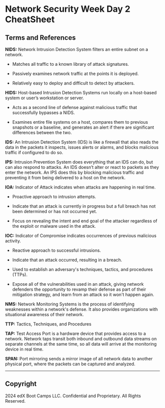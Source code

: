# Network Security Week  Day 2 CheatSheet

## Terms and References

**NIDS:**	Network Intrusion Detection System filters an entire subnet on a network.

   - Matches all traffic to a known library of attack signatures.

   - Passively examines network traffic at the points it is deployed.

   - Relatively easy to deploy and difficult to detect by attackers.

**HIDS:**	Host-based Intrusion Detection Systems run locally on a host-based system or user’s workstation or server.

   - Acts as a second line of defense against malicious traffic that successfully bypasses a NIDS.

   - Examines entire file systems on a host, compares them to previous snapshots or a baseline, and generates an alert if there are significant differences between the two.

**IDS:**	An Intrusion Detection System (IDS) is like a firewall that also reads the data in the packets it inspects, issues alerts or alarms, and blocks malicious traffic if configured to do so.

**IPS:**	Intrusion Prevention System does everything that an IDS can do, but can also respond to attacks. An IDS doesn’t alter or react to packets as they enter the network. An IPS does this by blocking malicious traffic and preventing it from being delivered to a host on the network.

**IOA:**	Indicator of Attack indicates when attacks are happening in real time.

   - Proactive approach to intrusion attempts.

   - Indicate that an attack is currently in progress but a full breach has not been determined or has not occurred yet.

   - Focus on revealing the intent and end goal of the attacker regardless of the exploit or malware used in the attack.

**IOC:**	Indicator of Compromise indicates occurrences of previous malicious activity. 

   - Reactive approach to successful intrusions.

   - Indicate that an attack occurred, resulting in a breach.

   - Used to establish an adversary's techniques, tactics, and procedures (TTPs).

   - Expose all of the vulnerabilities used in an attack, giving network defenders the opportunity to revamp their defense as part of their mitigation strategy, and learn from an attack so it won't happen again.

**NMS:**    Network Monitoring Systems is the process of identifying weaknesses within a network's defense. It also provides organizations with situational awareness of their network.

**TTP:**	Tactics, Techniques, and Procedures

**TAP:**	Test Access Port is a hardware device that provides access to a network. Network taps transit both inbound and outbound data streams on separate channels at the same time, so all data will arrive at the monitoring device in real time.

**SPAN:**	Port mirroring sends a mirror image of all network data to another physical port, where the packets can be captured and analyzed.


---

## Copyright

2024 edX Boot Camps LLC. Confidential and Proprietary. All Rights Reserved.